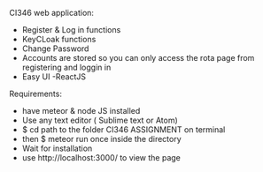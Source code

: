 CI346 web application:

- Register & Log in functions 
- KeyCLoak functions
- Change Password 
- Accounts are stored so you can only access the rota page from registering and loggin in 
- Easy UI
-ReactJS


Requirements:
- have meteor & node JS installed 
- Use any text editor ( Sublime text or Atom)
- $ cd path to the folder CI346 ASSIGNMENT on terminal
- then $ meteor run once inside the directory 
- Wait for installation 
- use http://localhost:3000/ to view the page
